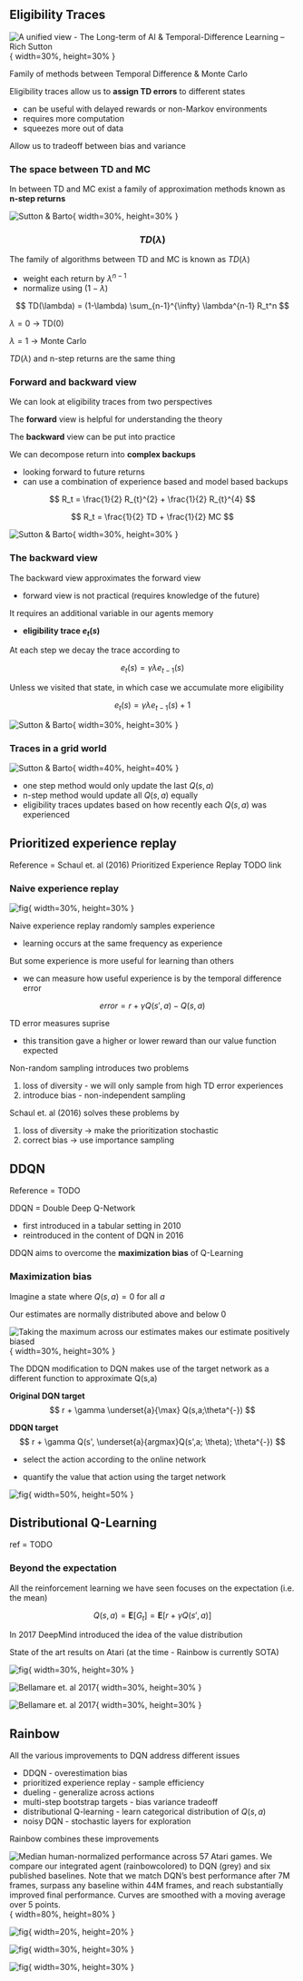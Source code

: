 ## Eligibility Traces

![A unified view - [The Long-term of AI & Temporal-Difference Learning – Rich Sutton](https://www.youtube.com/watch?v=EeMCEQa85tw)](../../assets/images/section_4/unified_view.png){ width=30%, height=30% }

Family of methods between Temporal Difference & Monte Carlo

Eligibility traces allow us to **assign TD errors** to different states 

- can be useful with delayed rewards or non-Markov environments
- requires more computation 
- squeezes more out of data

Allow us to tradeoff between bias and variance

### The space between TD and MC

In between TD and MC exist a family of approximation methods known as **n-step returns**

![Sutton & Barto](../../assets/images/section_4/bias_var.png){ width=30%, height=30% }

### $$TD(\lambda)$$

The family of algorithms between TD and MC is known as $TD(\lambda)$
- weight each return by $\lambda^{n-1}$ 
- normalize using $(1-\lambda)$

$$ TD(\lambda) = (1-\lambda) \sum_{n-1}^{\infty} \lambda^{n-1} R_t^n $$

$\lambda = 0$ -> TD(0) 

$\lambda = 1$ -> Monte Carlo

$TD(\lambda)$ and n-step returns are the same thing

### Forward and backward view

We can look at eligibility traces from two perspectives

The **forward** view is helpful for understanding the theory

The **backward** view can be put into practice

We can decompose return into **complex backups**
- looking forward to future returns 
- can use a combination of experience based and model based backups 

$$ R_t = \frac{1}{2} R_{t}^{2} + \frac{1}{2} R_{t}^{4} $$

$$ R_t = \frac{1}{2} TD + \frac{1}{2} MC $$

![Sutton & Barto](../../assets/images/section_4/forward_view.png){ width=30%, height=30% }

### The backward view

The backward view approximates the forward view
- forward view is not practical (requires knowledge of the future)

It requires an additional variable in our agents memory 
- **eligibility trace $e_{t}(s)$**

At each step we decay the trace according to

$$ e_{t}(s) = \gamma \lambda e_{t-1}(s) $$

Unless we visited that state, in which case we accumulate more eligibility

$$ e_{t}(s) = \gamma \lambda e_{t-1}(s) + 1 $$

![Sutton & Barto](../../assets/images/section_4/backward_view.png){ width=30%, height=30% }

### Traces in a grid world

![Sutton & Barto](../../assets/images/section_4/traces_grid.png){ width=40%, height=40% }

- one step method would only update the last $Q(s,a)$
- n-step method would update all $Q(s,a)$ equally
- eligibility traces updates based on how recently each $Q(s,a)$ was experienced

## Prioritized experience replay

Reference = Schaul et. al (2016) Prioritized Experience Replay TODO link

### Naive experience replay

![fig](../../assets/images/section_3/exp_replay.png){ width=30%, height=30% }

Naive experience replay randomly samples experience
- learning occurs at the same frequency as experience

But some experience is more useful for learning than others
- we can measure how useful experience is by the temporal difference error

$$ error = r + \gamma Q(s', a) - Q(s,a) $$

TD error measures suprise 
- this transition gave a higher or lower reward than our value function expected

Non-random sampling introduces two problems

1. loss of diversity - we will only sample from high TD error experiences 
2. introduce bias - non-independent sampling 

Schaul et. al (2016) solves these problems by

1. loss of diversity -> make the prioritization stochastic
2. correct bias -> use importance sampling

## DDQN

Reference = TODO

DDQN = Double Deep Q-Network
- first introduced in a tabular setting in 2010
- reintroduced in the content of DQN in 2016

DDQN aims to overcome the **maximization bias** of Q-Learning 

### Maximization bias

Imagine a state where $Q(s,a) = 0$ for all $a$

Our estimates are normally distributed above and below 0

![Taking the maximum across our estimates makes our estimate positively biased](../../assets/images/section_4/max_bias.png){ width=30%, height=30% }

The DDQN modification to DQN makes use of the target network as a different function to approximate Q(s,a)

**Original DQN target**
$$ r + \gamma \underset{a}{\max} Q(s,a;\theta^{-}) $$

**DDQN target**
$$ r + \gamma Q(s', \underset{a}{argmax}Q(s',a; \theta); \theta^{-}) $$ 

- select the action according to the online network

- quantify the value that action using the target network

![fig](../../assets/images/section_4/2015_DDQN_results.png){ width=50%, height=50% }

## Distributional Q-Learning

ref = TODO

### Beyond the expectation

All the reinforcement learning we have seen focuses on the expectation (i.e. the mean)

$$Q(s,a) = \mathbf{E}[G_t] = \mathbf{E}[r + \gamma Q(s',a)] $$

In 2017 DeepMind introduced the idea of the value distribution

State of the art results on Atari (at the time - Rainbow is currently SOTA)

![fig](../../assets/images/section_8/beyond_ex.png){ width=30%, height=30% }

![Bellamare et. al 2017](../../assets/images/section_8/value_dist.png){ width=30%, height=30% }

![Bellamare et. al 2017](../../assets/images/section_8/value_dist_results.png){ width=30%, height=30% }

## Rainbow

All the various improvements to DQN address different issues

- DDQN - overestimation bias
- prioritized experience replay - sample efficiency
- dueling - generalize across actions
- multi-step bootstrap targets - bias variance tradeoff
- distributional Q-learning - learn categorical distribution of $Q(s,a)$
- noisy DQN - stochastic layers for exploration

Rainbow combines these improvements

![Median human-normalized performance across 57 Atari games. We compare our integrated agent (rainbowcolored) to DQN (grey) and six published baselines. Note that we match DQN’s best performance after 7M frames, surpass any baseline within 44M frames, and reach substantially improved final performance. Curves are smoothed with a moving average over 5 points.](../../assets/images/section_4/rainbow_fig1.png){ width=80%, height=80% }

![fig](../../assets/images/section_4/rainbow_expt.png){ width=20%, height=20% }

![fig](../../assets/images/section_4/rainbow_hyper.png){ width=30%, height=30% }

![fig](../../assets/images/section_4/rainbow_results.png){ width=30%, height=30% }
